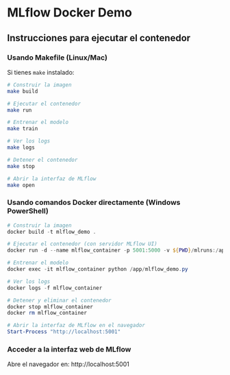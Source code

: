 # MLflow Docker Demo

## Instrucciones para ejecutar el contenedor

### Usando Makefile (Linux/Mac)

Si tienes `make` instalado:

```bash
# Construir la imagen
make build

# Ejecutar el contenedor
make run

# Entrenar el modelo
make train

# Ver los logs
make logs

# Detener el contenedor
make stop

# Abrir la interfaz de MLflow
make open
```

### Usando comandos Docker directamente (Windows PowerShell)

```powershell
# Construir la imagen
docker build -t mlflow_demo .

# Ejecutar el contenedor (con servidor MLflow UI)
docker run -d --name mlflow_container -p 5001:5000 -v ${PWD}/mlruns:/app/mlruns mlflow_demo mlflow ui --host 0.0.0.0

# Entrenar el modelo
docker exec -it mlflow_container python /app/mlflow_demo.py

# Ver los logs
docker logs -f mlflow_container

# Detener y eliminar el contenedor
docker stop mlflow_container
docker rm mlflow_container

# Abrir la interfaz de MLflow en el navegador
Start-Process "http://localhost:5001"
```

### Acceder a la interfaz web de MLflow
Abre el navegador en: http://localhost:5001

